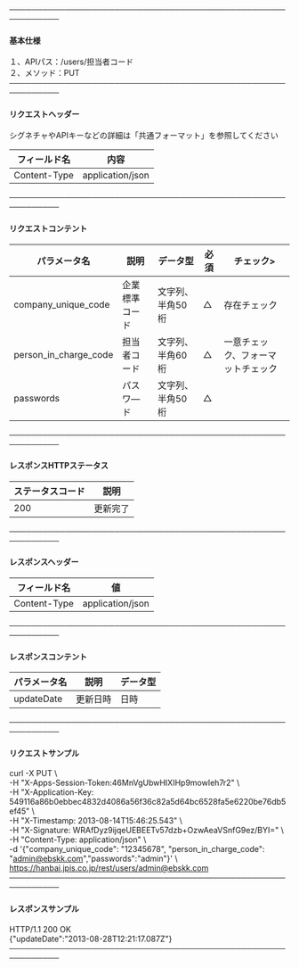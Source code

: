 ───────────────────────────────────────────────────────────<br>
#### 基本仕様
１、APIパス：/users/担当者コード<br>
２、メソッド：PUT<br>
───────────────────────────────────────────────────────────<br>
#### リクエストヘッダー
シグネチャやAPIキーなどの詳細は「共通フォーマット」を参照してください<br>

|フィールド名|内容|
|-|-|
|Content-Type|application/json|

───────────────────────────────────────────────────────────<br>
#### リクエストコンテント

|パラメータ名|説明|データ型|必須|チェック>|
|-|-|-|-|-|
|company_unique_code|企業標準コード|文字列、半角50桁|△|存在チェック|
|person_in_charge_code|担当者コード|文字列、半角60桁|△|一意チェック、フォーマットチェック|
|passwords|パスワ―ド|文字列、半角50桁|△||

───────────────────────────────────────────────────────────<br>
#### レスポンスHTTPステータス

|ステータスコード|説明|
|-|-|
|200|更新完了|

───────────────────────────────────────────────────────────<br>
#### レスポンスヘッダー

|フィールド名|値|
|-|-|
|Content-Type|application/json|

───────────────────────────────────────────────────────────<br>
#### レスポンスコンテント

|パラメータ名|説明|データ型|
|-|-|-|
|updateDate|更新日時|日時|

───────────────────────────────────────────────────────────<br>
#### リクエストサンプル
curl -X PUT \ <br>
 -H "X-Apps-Session-Token:46MnVgUbwHIXIHp9mowIeh7r2" \ <br>
 -H "X-Application-Key: 549116a86b0ebbec4832d4086a56f36c82a5d64bc6528fa5e6220be76db5ef45" \ <br>
 -H "X-Timestamp: 2013-08-14T15:46:25.543" \ <br>
 -H "X-Signature: WRAfDyz9ijqeUEBEETv57dzb+OzwAeaVSnfG9ez/BYI=" \ <br>
 -H "Content-Type: application/json" \ <br>
 -d '{"company_unique_code": "12345678", "person_in_charge_code": "admin@ebskk.com","passwords":"admin"}' \ <br>
https://hanbai.jpis.co.jp/rest/users/admin@ebskk.com <br>
───────────────────────────────────────────────────────────<br>
#### レスポンスサンプル
HTTP/1.1 200 OK<br>
{"updateDate":"2013-08-28T12:21:17.087Z"}<br>
───────────────────────────────────────────────────────────<br>
